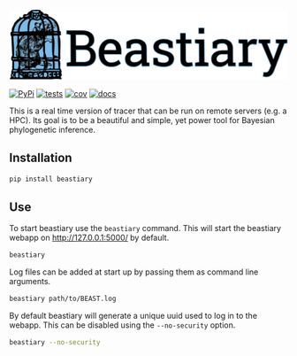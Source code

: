 ![beastiary logo](docs/images/logo.png)


[![PyPi](https://img.shields.io/pypi/v/beastiary.svg)](https://pypi.org/project/beastiary/)
[![tests](https://github.com/Wytamma/beastiary/actions/workflows/test.yml/badge.svg)](https://github.com/Wytamma/beastiary/actions/workflows/test.yml)
[![cov](https://codecov.io/gh/Wytamma/beastiary/branch/master/graph/badge.svg)](https://codecov.io/gh/Wytamma/beastiary)
[![docs](https://github.com/Wytamma/beastiary/actions/workflows/docs.yml/badge.svg)](https://beastiary.wytamma.com/)

This is a real time version of tracer that can be run on remote servers (e.g. a HPC). Its goal is to be a beautiful and simple, yet power tool for Bayesian phylogenetic inference.

## Installation
```bash
pip install beastiary
```

## Use
To start beastiary use the `beastiary` command. This will start the beastiary webapp on http://127.0.0.1:5000/ by default. 
```bash
beastiary
```

Log files can be added at start up by passing them as command line arguments.
```bash
beastiary path/to/BEAST.log
```

By default beastiary will generate a unique uuid used to log in to the webapp. This can be disabled using the `--no-security` option. 
```bash
beastiary --no-security
```
